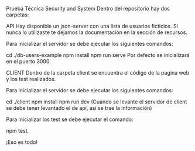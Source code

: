 Prueba Técnica Security and System
Dentro del repositorio hay dos carpetas:

API
Hay disponible un json-server con una lista de usuarios ficticios. Si nunca lo utilizaste te dejamos la documentación en la sección de recursos.

Para inicializar el servidor se debe ejecutar los siguientes comandos:

cd ./db-users-example
npm install
npm run serve
Por defecto se inicializará en el puerto 3000.

CLIENT
Dentro de la carpeta client se encuentra el código de la pagina web y los test realizados. 

Para inicializar el servidor se debe ejecutar los siguientes comandos:

cd ./client
npm install
npm run dev
(Cuando se levante el servidor de client se debe tener levantado el de api, así se trae la información)

Para inicializar los test se debe ejecutar el comando:

npm test.

¡Eso es todo!